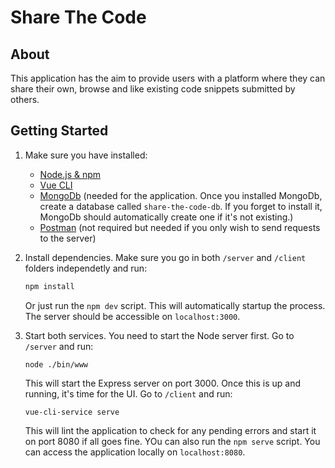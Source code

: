 # Share The Code
## About
This application has the aim to provide users with a platform where they can share their own, browse and like existing code snippets submitted by others.

## Getting Started

1. Make sure you have installed:
    * [Node.js & npm](https://github.com/creationix/nvm/blob/master/README.md)
    * [Vue CLI](https://cli.vuejs.org/)
    * [MongoDb](https://www.mongodb.com/) (needed for the application. Once you installed MongoDb, create a database called `share-the-code-db`. If you forget to install it, MongoDb should automatically create one if it's not existing.)
    * [Postman](https://www.postman.com/) (not required but needed if you only wish to send requests to the server)

2. Install dependencies. Make sure you go in both `/server` and `/client` folders independetly and run:

   ```bash
   npm install
   ```
   Or just run the `npm dev` script. This will automatically startup the process. The server should be accessible on `localhost:3000`.

3. Start both services. You need to start the Node server first. Go to `/server` and run:
 
   ```
   node ./bin/www
   ```
   This will start the Express server on port 3000. Once this is up and running, it's time for the UI. Go to `/client` and run: 

   ```
   vue-cli-service serve
   ```
   This will lint the application to check for any pending errors and start it on port 8080 if all goes fine. YOu can also run the `npm serve` script. 
   You can access the application locally on `localhost:8080`.